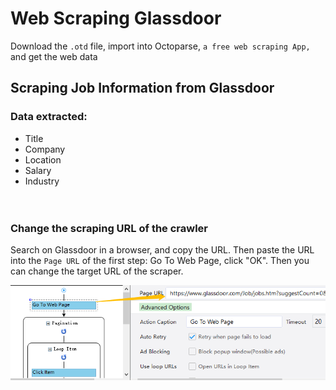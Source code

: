 # Web Scraping Glassdoor
Download the `.otd` file, import into Octoparse, `a free web scraping App,` and get the web data
## Scraping Job Information from Glassdoor<br>
### Data extracted: <br>
 * Title<br> 
 * Company<br>
 * Location<br>
 * Salary<br>
 * Industry<br>
 <br><br>
 ### Change the scraping URL of the crawler <br>
 Search on Glassdoor in a browser, and copy the URL. Then paste the URL into the `Page URL` of the first step: Go To Web Page, click "OK". Then you can change the target URL of the scraper.<br>
 
 ![Change the URL of crawler.png](https://raw.githubusercontent.com/octoparse/scraping-Glassdoor/master/Change%20Web%20Page%20URL.png)<br><br>

